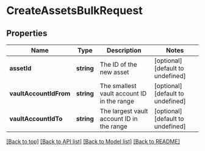 # CreateAssetsBulkRequest

## Properties

|Name | Type | Description | Notes|
|------------ | ------------- | ------------- | -------------|
|**assetId** | **string** | The ID of the new asset | [optional] [default to undefined]|
|**vaultAccountIdFrom** | **string** | The smallest vault account ID in the range | [optional] [default to undefined]|
|**vaultAccountIdTo** | **string** | The largest vault account ID in the range | [optional] [default to undefined]|




[[Back to top]](#) [[Back to API list]](../../README.md#documentation-for-api-endpoints) [[Back to Model list]](../../README.md#documentation-for-models) [[Back to README]](../../README.md)
